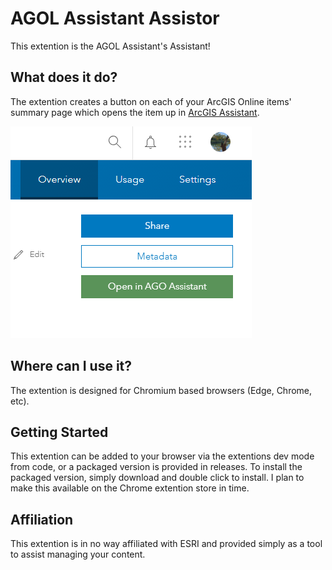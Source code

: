 # AGOL Assistant Assistor

This extention is the AGOL Assistant's Assistant!

## What does it do?

The extention creates a button on each of your ArcGIS Online items' summary page which opens the item up in [ArcGIS Assistant](https://assistant.esri-ps.com/).

![](resources\screenshot.png)

## Where can I use it?

The extention is designed for Chromium based browsers (Edge, Chrome, etc).

## Getting Started

This extention can be added to your browser via the extentions dev mode from code, or a packaged version is provided in releases. To install the packaged version, simply download and double click to install. I plan to make this available on the Chrome extention store in time.

## Affiliation

This extention is in no way affiliated with ESRI and provided simply as a tool to assist managing your content.

